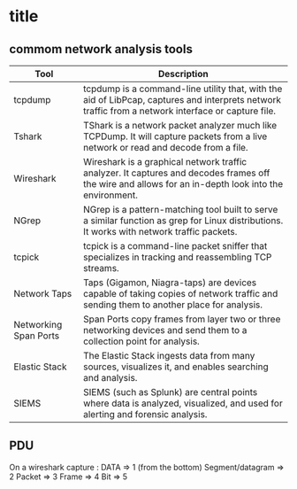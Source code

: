 # title

## commom network analysis tools 

| Tool              | Description                                                                                                                                          |
|-------------------|------------------------------------------------------------------------------------------------------------------------------------------------------|
| tcpdump           | tcpdump is a command-line utility that, with the aid of LibPcap, captures and interprets network traffic from a network interface or capture file.  |
| Tshark            | TShark is a network packet analyzer much like TCPDump. It will capture packets from a live network or read and decode from a file.                 |
| Wireshark         | Wireshark is a graphical network traffic analyzer. It captures and decodes frames off the wire and allows for an in-depth look into the environment. |
| NGrep             | NGrep is a pattern-matching tool built to serve a similar function as grep for Linux distributions. It works with network traffic packets.           |
| tcpick            | tcpick is a command-line packet sniffer that specializes in tracking and reassembling TCP streams.                                                |
| Network Taps      | Taps (Gigamon, Niagra-taps) are devices capable of taking copies of network traffic and sending them to another place for analysis.                    |
| Networking Span Ports | Span Ports copy frames from layer two or three networking devices and send them to a collection point for analysis.                                |
| Elastic Stack     | The Elastic Stack ingests data from many sources, visualizes it, and enables searching and analysis.                                                |
| SIEMS             | SIEMS (such as Splunk) are central points where data is analyzed, visualized, and used for alerting and forensic analysis.                            |


## PDU
On a wireshark capture :
DATA =>  1 (from the bottom)
Segment/datagram => 2
Packet => 3
Frame => 4
Bit => 5
